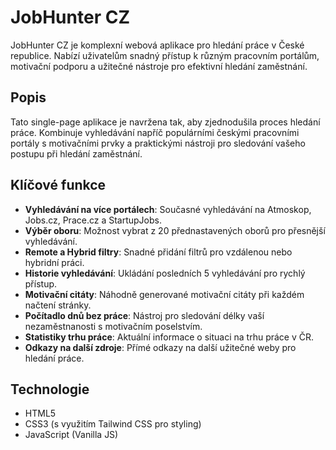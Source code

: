 # JobHunter CZ

JobHunter CZ je komplexní webová aplikace pro hledání práce v České republice. Nabízí uživatelům snadný přístup k různým pracovním portálům, motivační podporu a užitečné nástroje pro efektivní hledání zaměstnání.

## Popis

Tato single-page aplikace je navržena tak, aby zjednodušila proces hledání práce. Kombinuje vyhledávání napříč populárními českými pracovními portály s motivačními prvky a praktickými nástroji pro sledování vašeho postupu při hledání zaměstnání.

## Klíčové funkce

- **Vyhledávání na více portálech**: Současné vyhledávání na Atmoskop, Jobs.cz, Prace.cz a StartupJobs.
- **Výběr oboru**: Možnost vybrat z 20 přednastavených oborů pro přesnější vyhledávání.
- **Remote a Hybrid filtry**: Snadné přidání filtrů pro vzdálenou nebo hybridní práci.
- **Historie vyhledávání**: Ukládání posledních 5 vyhledávání pro rychlý přístup.
- **Motivační citáty**: Náhodně generované motivační citáty při každém načtení stránky.
- **Počítadlo dnů bez práce**: Nástroj pro sledování délky vaší nezaměstnanosti s motivačním poselstvím.
- **Statistiky trhu práce**: Aktuální informace o situaci na trhu práce v ČR.
- **Odkazy na další zdroje**: Přímé odkazy na další užitečné weby pro hledání práce.

## Technologie

- HTML5
- CSS3 (s využitím Tailwind CSS pro styling)
- JavaScript (Vanilla JS)
